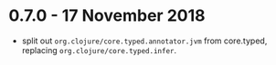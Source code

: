 # 0.7.0 - 17 November 2018

- split out `org.clojure/core.typed.annotator.jvm` from core.typed,
  replacing `org.clojure/core.typed.infer`.
